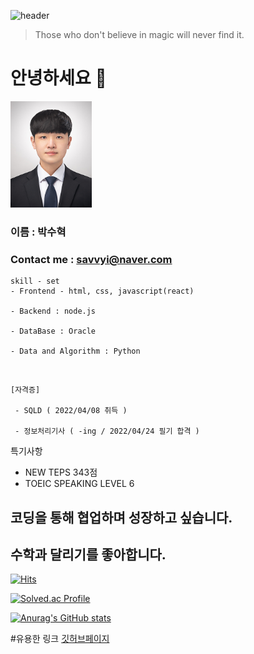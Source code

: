 ![header](https://capsule-render.vercel.app/api?type=rect&color=gradient&height=170&animation=fadeIn&section=header&text=Soohyuk's%20Github&fontSize=84)
> Those who don't believe in magic will never find it.

# 안녕하세요 👋
<img src="./image.jpg" width="130" height="170">

### 이름 : 박수혁<br>
### Contact me : savvyi@naver.com

    skill - set
    - Frontend - html, css, javascript(react)

    - Backend : node.js

    - DataBase : Oracle
    
    - Data and Algorithm : Python
<br>


    [자격증] 

     - SQLD ( 2022/04/08 취득 )

     - 정보처리기사 ( -ing / 2022/04/24 필기 합격 )

특기사항  
- NEW TEPS 343점
- TOEIC SPEAKING LEVEL 6


## 코딩을 통해 협업하며 성장하고 싶습니다.
## 수학과 달리기를 좋아합니다.

[![Hits](https://hits.seeyoufarm.com/api/count/incr/badge.svg?url=https%3A%2F%2Fgithub.com%2FSoohyuk-Park&count_bg=%2379C83D&title_bg=%23555555&icon=prometheus.svg&icon_color=%23E7E7E7&title=hits&edge_flat=false)](https://hits.seeyoufarm.com)

[![Solved.ac Profile](http://mazassumnida.wtf/api/v2/generate_badge?boj=homeomor997)](https://solved.ac/homeomor997/)

[![Anurag's GitHub stats](https://github-readme-stats.vercel.app/api?username=Soohyuk-Park&show_icons=true&theme=cobalt)](https://github.com/Soohyuk-Park/github-readme-stats)

#유용한 링크
[깃허브페이지](https://github.com/Soohyuk-Park)


<!--
**Soohyuk-Park/Soohyuk-Park** is a ✨ _special_ ✨ repository because its `README.md` (this file) appears on your GitHub profile.

Here are some ideas to get you started:

- 🔭 I’m currently working on ...
- 🌱 I’m currently learning ...
- 👯 I’m looking to collaborate on ...
- 🤔 I’m looking for help with ...
- 💬 Ask me about ...
- 📫 How to reach me: ...
- 😄 Pronouns: ...
- ⚡ Fun fact: ...
